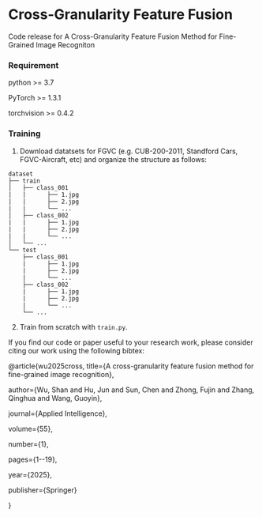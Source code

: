 
# Cross-Granularity Feature Fusion
 
Code release for A Cross-Granularity Feature Fusion Method for Fine-Grained Image Recogniton
 
### Requirement
 
python >= 3.7

PyTorch >= 1.3.1

torchvision >= 0.4.2

### Training

1. Download datatsets for FGVC (e.g. CUB-200-2011, Standford Cars, FGVC-Aircraft, etc) and organize the structure as follows:
```
dataset
├── train
│   ├── class_001
|   |      ├── 1.jpg
|   |      ├── 2.jpg
|   |      └── ...
│   ├── class_002
|   |      ├── 1.jpg
|   |      ├── 2.jpg
|   |      └── ...
│   └── ...
└── test
    ├── class_001
    |      ├── 1.jpg
    |      ├── 2.jpg
    |      └── ...
    ├── class_002
    |      ├── 1.jpg
    |      ├── 2.jpg
    |      └── ...
    └── ...
```

2. Train from scratch with ``train.py``.

If you find our code or paper useful to your research work, please consider citing our work using the following bibtex:

@article{wu2025cross,
  title={A cross-granularity feature fusion method for fine-grained image recognition},
  
  author={Wu, Shan and Hu, Jun and Sun, Chen and Zhong, Fujin and Zhang, Qinghua and Wang, Guoyin},
  
  journal={Applied Intelligence},
  
  volume={55},
  
  number={1},
  
  pages={1--19},
  
  year={2025},
  
  publisher={Springer}
  
}
